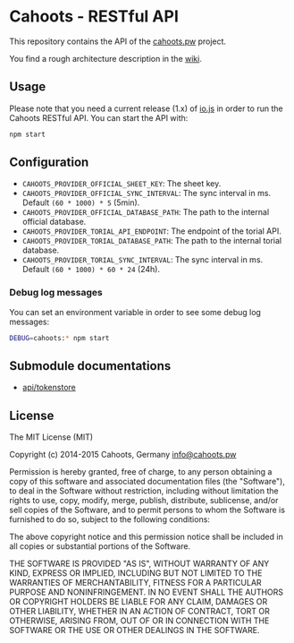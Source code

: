 # Cahoots - RESTful API

This repository contains the API of the [cahoots.pw](http://cahoots.pw) project.

You find a rough architecture description in the [wiki](https://github.com/getcahoots/api/wiki).

## Usage

Please note that you need a current release (1.x) of [io.js](https://iojs.org) in order to run the Cahoots RESTful API. You can start the API with:

```sh
npm start
```

## Configuration

  * `CAHOOTS_PROVIDER_OFFICIAL_SHEET_KEY`: The sheet key.
  * `CAHOOTS_PROVIDER_OFFICIAL_SYNC_INTERVAL`: The sync interval in ms. Default `(60 * 1000) * 5` (5min).
  * `CAHOOTS_PROVIDER_OFFICIAL_DATABASE_PATH`: The path to the internal official database.
  * `CAHOOTS_PROVIDER_TORIAL_API_ENDPOINT`: The endpoint of the torial API.
  * `CAHOOTS_PROVIDER_TORIAL_DATABASE_PATH`: The path to the internal torial database.
  * `CAHOOTS_PROVIDER_TORIAL_SYNC_INTERVAL`: The sync interval in ms. Default `(60 * 1000) * 60 * 24` (24h).

### Debug log messages

You can set an environment variable in order to see some debug log messages:

```sh
DEBUG=cahoots:* npm start
```

## Submodule documentations

  * [api/tokenstore](https://github.com/getcahoots/api/blob/master/lib/tokenstore/README.md)

## License

The MIT License (MIT)

Copyright (c) 2014-2015 Cahoots, Germany <info@cahoots.pw>

Permission is hereby granted, free of charge, to any person obtaining a copy
of this software and associated documentation files (the "Software"), to deal
in the Software without restriction, including without limitation the rights
to use, copy, modify, merge, publish, distribute, sublicense, and/or sell
copies of the Software, and to permit persons to whom the Software is
furnished to do so, subject to the following conditions:

The above copyright notice and this permission notice shall be included in
all copies or substantial portions of the Software.

THE SOFTWARE IS PROVIDED "AS IS", WITHOUT WARRANTY OF ANY KIND, EXPRESS OR
IMPLIED, INCLUDING BUT NOT LIMITED TO THE WARRANTIES OF MERCHANTABILITY,
FITNESS FOR A PARTICULAR PURPOSE AND NONINFRINGEMENT. IN NO EVENT SHALL THE
AUTHORS OR COPYRIGHT HOLDERS BE LIABLE FOR ANY CLAIM, DAMAGES OR OTHER
LIABILITY, WHETHER IN AN ACTION OF CONTRACT, TORT OR OTHERWISE, ARISING FROM,
OUT OF OR IN CONNECTION WITH THE SOFTWARE OR THE USE OR OTHER DEALINGS IN
THE SOFTWARE.
